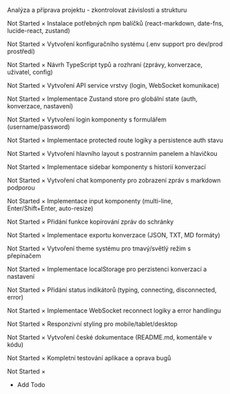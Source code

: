 
Analýza a příprava projektu - zkontrolovat závislosti a strukturu

Not Started
×
Instalace potřebných npm balíčků (react-markdown, date-fns, lucide-react, zustand)

Not Started
×
Vytvoření konfiguračního systému (.env support pro dev/prod prostředí)

Not Started
×
Návrh TypeScript typů a rozhraní (zprávy, konverzace, uživatel, config)

Not Started
×
Vytvoření API service vrstvy (login, WebSocket komunikace)

Not Started
×
Implementace Zustand store pro globální state (auth, konverzace, nastavení)

Not Started
×
Vytvoření login komponenty s formulářem (username/password)

Not Started
×
Implementace protected route logiky a persistence auth stavu

Not Started
×
Vytvoření hlavního layout s postranním panelem a hlavičkou

Not Started
×
Implementace sidebar komponenty s historií konverzací

Not Started
×
Vytvoření chat komponenty pro zobrazení zpráv s markdown podporou

Not Started
×
Implementace input komponenty (multi-line, Enter/Shift+Enter, auto-resize)

Not Started
×
Přidání funkce kopírování zpráv do schránky

Not Started
×
Implementace exportu konverzace (JSON, TXT, MD formáty)

Not Started
×
Vytvoření theme systému pro tmavý/světlý režim s přepínačem

Not Started
×
Implementace localStorage pro perzistenci konverzací a nastavení

Not Started
×
Přidání status indikátorů (typing, connecting, disconnected, error)

Not Started
×
Implementace WebSocket reconnect logiky a error handlingu

Not Started
×
Responzivní styling pro mobile/tablet/desktop

Not Started
×
Vytvoření české dokumentace (README.md, komentáře v kódu)

Not Started
×
Kompletní testování aplikace a oprava bugů

Not Started
×
+ Add Todo